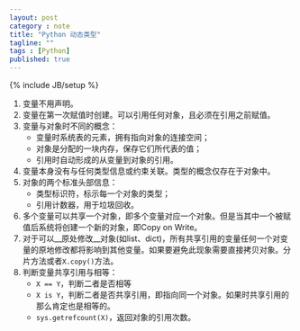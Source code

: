 ```yaml
---
layout: post
category : note
title: "Python 动态类型"
tagline: ""
tags : [Python]
published: true
---
```

{% include JB/setup %}


1. 变量不用声明。
2. 变量在第一次赋值时创建。可以引用任何对象，且必须在引用之前赋值。
3. 变量与对象时不同的概念：
    - 变量时系统表的元素，拥有指向对象的连接空间；
    - 对象是分配的一块内存，保存它们所代表的值；
    - 引用时自动形成的从变量到对象的引用。
4. 变量本身没有与任何类型信息或约束关联。类型的概念仅存在于对象中。
5. 对象的两个标准头部信息：
    - 类型标识符，标示每一个对象的类型；
    - 引用计数器，用于垃圾回收。
6. 多个变量可以共享一个对象，即多个变量对应一个对象。但是当其中一个被赋值后系统将创建一个新的对象，即Copy on Write。
7. 对于可以__原处修改__对象(如list、dict)，所有共享引用的变量任何一个对变量的原地修改都将影响到其他变量。如果要避免此现象需要直接拷贝对象。分片方法或者`X.copy()`方法。
8. 判断变量共享引用与相等：
    - `X == Y`，判断二者是否相等
    - `X is Y`，判断二者是否共享引用，即指向同一个对象。如果时共享引用的那么肯定也是相等的。
    - `sys.getrefcount(X)`，返回对象的引用次数。
